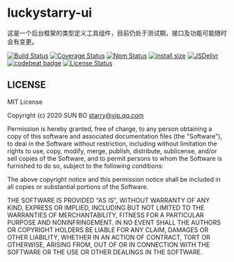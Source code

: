 # luckystarry-ui

这是一个后台框架的类型定义工具组件，目前仍处于测试期，接口及功能可能随时会有变更。

[![Build Status](https://www.travis-ci.org/LuckyStarry/luckystarry-ui.svg?branch=master)](https://www.travis-ci.org/LuckyStarry/luckystarry-ui?branch=master)
[![Coverage Status](https://coveralls.io/repos/github/LuckyStarry/luckystarry-ui/badge.svg?branch=master)](https://coveralls.io/github/LuckyStarry/luckystarry-ui?branch=master)
[![Npm Status](https://img.shields.io/npm/v/luckystarry-ui.svg)](https://www.npmjs.com/package/luckystarry-ui)
[![install size](https://packagephobia.now.sh/badge?p=luckystarry-ui)](https://packagephobia.now.sh/result?p=luckystarry-ui)
[![JSDelivr](https://data.jsdelivr.com/v1/package/npm/luckystarry-ui/badge)](https://www.jsdelivr.com/package/npm/luckystarry-ui)
[![codebeat badge](https://codebeat.co/badges/cbadead6-aa1c-4f00-b3f1-3596a772036e)](https://codebeat.co/projects/github-com-luckystarry-luckystarry-ui-master)
[![License Status](https://img.shields.io/badge/License-MIT-brightgreen.svg)](https://raw.githubusercontent.com/LuckyStarry/luckystarry-ui/master/LICENSE)

## LICENSE

MIT License

Copyright (c) 2020 SUN BO <starry@vip.qq.com>

Permission is hereby granted, free of charge, to any person obtaining a copy
of this software and associated documentation files (the "Software"), to deal
in the Software without restriction, including without limitation the rights
to use, copy, modify, merge, publish, distribute, sublicense, and/or sell
copies of the Software, and to permit persons to whom the Software is
furnished to do so, subject to the following conditions:

The above copyright notice and this permission notice shall be included in all
copies or substantial portions of the Software.

THE SOFTWARE IS PROVIDED "AS IS", WITHOUT WARRANTY OF ANY KIND, EXPRESS OR
IMPLIED, INCLUDING BUT NOT LIMITED TO THE WARRANTIES OF MERCHANTABILITY,
FITNESS FOR A PARTICULAR PURPOSE AND NONINFRINGEMENT. IN NO EVENT SHALL THE
AUTHORS OR COPYRIGHT HOLDERS BE LIABLE FOR ANY CLAIM, DAMAGES OR OTHER
LIABILITY, WHETHER IN AN ACTION OF CONTRACT, TORT OR OTHERWISE, ARISING FROM,
OUT OF OR IN CONNECTION WITH THE SOFTWARE OR THE USE OR OTHER DEALINGS IN THE
SOFTWARE.
